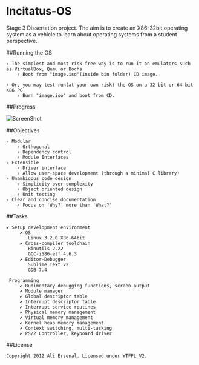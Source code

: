 Incitatus-OS
============

Stage 3 Dissertation project. The aim is to create an X86-32bit operating system as a vehicle to learn about operating systems from a student perspective.

##Running the OS

	› The simplest and most risk-free way is to run it on emulators such as VirtualBox, Qemu or Bochs
		› Boot from "image.iso"(inside bin folder) CD image.

	› Or, you may test-run(at your own risk) the OS on a 32-bit or 64-bit X86 PC.
		› Burn "image.iso" and boot from CD.

##Progress

![ScreenShot](http://oi50.tinypic.com/246rgj7.jpg)

##Objectives

	› Modular
		› Orthogonal
		› Dependency control
		› Module Interfaces
	› Extensible
		› Driver interface
		› Allow user-space development (through a minimal C library)
	› Unambigous code design
		› Simplicity over complexity
		› Object oriented design
		› Unit testing
	› Clear and concise documentation
		› Focus on 'Why?' more than 'What?'

##Tasks

	✔ Setup development environment
		 ✔ OS
			Linux 3.2.0 X86-64bit
		 ✔ Cross-compiler toolchain
			Binutils 2.22
			GCC-i586-elf 4.6.3
		 ✔ Editor-Debugger
			Sublime Text v2
			GDB 7.4

	 Programming
		 ✔ Rudimentary debugging functions, screen output
		 ✔ Module manager
		 ✔ Global descriptor table
		 ✔ Interrupt descriptor table
		 ✔ Interrupt service routines
		 ✔ Physical memory management
		 ✔ Virtual memory management
		 ✔ Kernel heap memory management
		 ✔ Context switching, multi-tasking
		 ✔ PS/2 Controller, keyboard driver

##License

	Copyright 2012 Ali Ersenal. Licensed under WTFPL V2.



